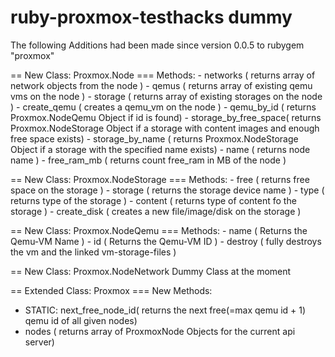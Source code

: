 # ruby-proxmox-testhacks dummy

The following Additions had been made since version 0.0.5 to rubygem "proxmox"

== New Class: Proxmox.Node
=== Methods: 
    - networks ( returns array of network objects from the node )
    - qemus ( returns array of existing qemu vms on the node )
    - storage ( returns array of existing storages on the node )
    - create_qemu ( creates a qemu_vm on the node )
    - qemu_by_id ( returns Proxmox.NodeQemu Object if id is found)
    - storage_by_free_space( returns Proxmox.NodeStorage Object if a storage with content images and enough free space exists)
    - storage_by_name ( returns Proxmox.NodeStorage Object if a storage with the specified name exists)
    - name ( returns node name )
    - free_ram_mb ( returns count free_ram in MB of the node )
    
== New Class: Proxmox.NodeStorage
=== Methods: 
    - free ( returns free space on the storage )
    - storage ( returns the storage device name )
    - type ( returns type of the storage )
    - content ( returns type of content fo the storage )
    - create_disk ( creates a new file/image/disk on the storage )

== New Class: Proxmox.NodeQemu
=== Methods: 
    - name ( Returns the Qemu-VM Name )
    - id ( Returns the Qemu-VM ID )
    - destroy ( fully destroys the vm and the linked vm-storage-files )
    
== New Class: Proxmox.NodeNetwork
    Dummy Class at the moment
    
== Extended Class: Proxmox
=== New Methods:
   - STATIC: next_free_node_id( returns the next free(=max qemu id + 1) qemu id of all given nodes) 
   - nodes ( returns array of ProxmoxNode Objects for the current api server)

